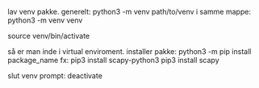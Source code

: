 
lav venv pakke. generelt:
python3 -m venv path/to/venv
i samme mappe:
python3 -m venv venv

source venv/bin/activate

så er man inde i virtual enviroment. installer pakke:
python3 -m pip install package_name
fx:
pip3 install scapy-python3
pip3 install scapy

slut venv prompt:
deactivate